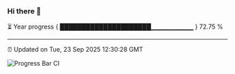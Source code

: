 ### Hi there 👋

⏳ Year progress { █████████████████████▁▁▁▁▁▁▁▁▁ } 72.75 %

---

⏰ Updated on Tue, 23 Sep 2025 12:30:28 GMT

![Progress Bar CI](https://github.com/liununu/liununu/workflows/Progress%20Bar%20CI/badge.svg)
